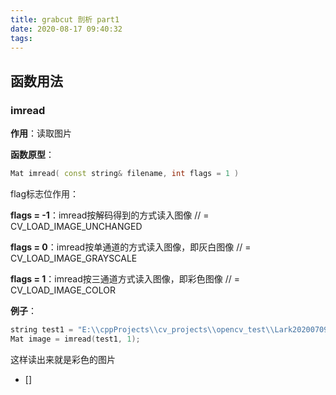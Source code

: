 ```yaml
---
title: grabcut 剖析 part1
date: 2020-08-17 09:40:32
tags:
---
```


## 函数用法

### imread

**作用**：读取图片

**函数原型**：

```cpp
Mat imread( const string& filename, int flags = 1 )
```

flag标志位作用：

**flags = -1**：imread按解码得到的方式读入图像  // =   CV_LOAD_IMAGE_UNCHANGED

**flags = 0**：imread按单通道的方式读入图像，即灰白图像  // =  CV_LOAD_IMAGE_GRAYSCALE

**flags = 1**：imread按三通道方式读入图像，即彩色图像  // =  CV_LOAD_IMAGE_COLOR

**例子**：

```cpp
string test1 = "E:\\cppProjects\\cv_projects\\opencv_test\\Lark20200709-200446.jpeg";
Mat image = imread(test1, 1);
```

这样读出来就是彩色的图片

- []